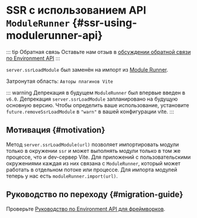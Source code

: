 # SSR с использованием API `ModuleRunner` {#ssr-using-modulerunner-api}

::: tip Обратная связь
Оставьте нам отзыв в [обсуждении обратной связи по Environment API](https://github.com/vitejs/vite/discussions/16358)
:::

`server.ssrLoadModule` был заменён на импорт из [Module Runner](/guide/api-environment#modulerunner).

Затронутая область: `Авторы плагинов Vite`

::: warning Депрекация в будущем
`ModuleRunner` был впервые введен в `v6.0`. Депрекация `server.ssrLoadModule` запланировано на будущую основную версию. Чтобы определить ваше использование, установите `future.removeSsrLoadModule` в `"warn"` в вашей конфигурации vite.
:::

## Мотивация {#motivation}

Метод `server.ssrLoadModule(url)` позволяет импортировать модули только в окружении `ssr` и может выполнять модули только в том же процессе, что и dev-сервер Vite. Для приложений с пользовательскими окружениями каждая из них связана с `ModuleRunner`, который может работать в отдельном потоке или процессе. Для импорта модулей теперь у нас есть `moduleRunner.import(url)`.

## Руководство по переходу {#migration-guide}

Проверьте [Руководство по Environment API для фреймворков](../guide/api-environment-frameworks.md).
